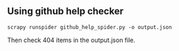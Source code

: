Using github help checker
-------------

    scrapy runspider github_help_spider.py -o output.json

Then check 404 items in the output.json file. 